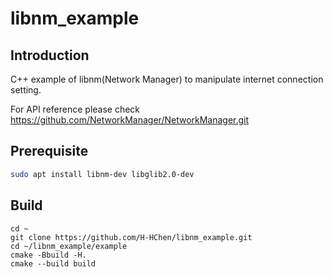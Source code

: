 # libnm_example

## Introduction
C++ example of libnm(Network Manager) to manipulate internet connection setting.

For API reference please check https://github.com/NetworkManager/NetworkManager.git

## Prerequisite
```bash
sudo apt install libnm-dev libglib2.0-dev
```

## Build
```
cd ~
git clone https://github.com/H-HChen/libnm_example.git
cd ~/libnm_example/example
cmake -Bbuild -H.
cmake --build build
```